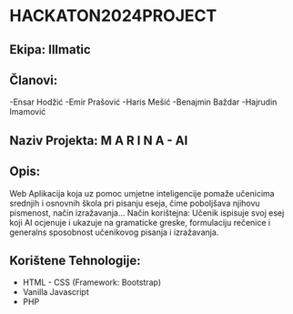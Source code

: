 # HACKATON2024PROJECT

## Ekipa: Illmatic
## Članovi:
-Ensar Hodžić
-Emir Prašović
-Haris Mešić
-Benajmin Baždar
-Hajrudin Imamović

## Naziv Projekta: M A R I N A - AI
## Opis: 
Web Aplikacija koja uz pomoc umjetne inteligencije pomaže učenicima srednjih i osnovnih
škola pri pisanju eseja, čime poboljšava njihovu pismenost, način izražavanja...
Način korištejna: Učenik ispisuje svoj esej koji AI ocjenuje i ukazuje na gramaticke greske, formulaciju
rečenice i generalns sposobnost učenikovog pisanja i izražavanja. 

## Korištene Tehnologije:
- HTML - CSS (Framework: Bootstrap)
- Vanilla Javascript
- PHP
